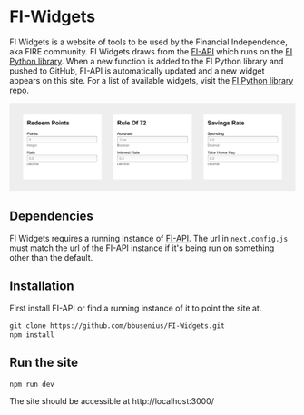 # FI-Widgets
FI Widgets is a website of tools to be used by the Financial Independence, aka FIRE community. FI Widgets draws from the [FI-API](https://github.com/bbusenius/FI-API) which runs on the [FI Python library](https://github.com/bbusenius/FI). When a new function is added to the FI Python library and pushed to GitHub, FI-API is automatically updated and a new widget appears on this site. For a list of available widgets, visit the [FI Python library repo](https://github.com/bbusenius/FI#using). 

![Example row of widgets](https://github.com/bbusenius/FI-Widgets/raw/master/docs/widgets-row-screenshot.png)

## Dependencies
FI Widgets requires a running instance of [FI-API](https://github.com/bbusenius/FI-API). The url in `next.config.js` must match the url of the FI-API instance if it's being run on something other than the default.

## Installation
First install FI-API or find a running instance of it to point the site at.
```
git clone https://github.com/bbusenius/FI-Widgets.git
npm install
```

## Run the site
```
npm run dev
```
The site should be accessible at http://localhost:3000/
